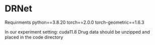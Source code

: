 # DRNet
Requirments
python==3.8.20
torch==2.0.0
torch-geometric==1.6.3

In our experiment setting: cuda11.8
Drug data should be unzipped and placed in the code directory
